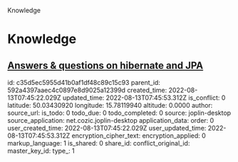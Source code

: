 Knowledge

# Knowledge

## [**Answers & questions on hibernate and JPA**](https://www.jpa-buddy.com/blog/spring-data-jpa-interview-questions-and-answers/)

id: c35d5ec5955d41b0af1df48c89c15c93
parent_id: 592a4397aaec4c0897e8d9025a12399d
created_time: 2022-08-13T07:45:22.029Z
updated_time: 2022-08-13T07:45:53.312Z
is_conflict: 0
latitude: 50.03430920
longitude: 15.78119940
altitude: 0.0000
author: 
source_url: 
is_todo: 0
todo_due: 0
todo_completed: 0
source: joplin-desktop
source_application: net.cozic.joplin-desktop
application_data: 
order: 0
user_created_time: 2022-08-13T07:45:22.029Z
user_updated_time: 2022-08-13T07:45:53.312Z
encryption_cipher_text: 
encryption_applied: 0
markup_language: 1
is_shared: 0
share_id: 
conflict_original_id: 
master_key_id: 
type_: 1